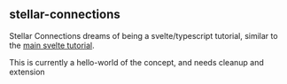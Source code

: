 ## stellar-connections

Stellar Connections dreams of being a svelte/typescript tutorial, similar to the [main svelte tutorial](https://learn.svelte.dev/tutorial/welcome-to-svelte).

This is currently a hello-world of the concept, and needs cleanup and extension


